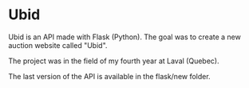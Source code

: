 Ubid
====

Ubid is an API made with Flask (Python). The goal was to create a new auction website called "Ubid". 

The project was in the field of my fourth year at Laval (Quebec). 

The last version of the API is available in the flask/new folder. 
